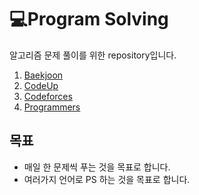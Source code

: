 # 💻Program Solving
알고리즘 문제 풀이를 위한 repository입니다.
1. [Baekjoon](https://www.acmicpc.net/)
2. [CodeUp](https://codeup.kr/)
3. [Codeforces](https://codeforces.com/)
4. [Programmers](https://programmers.co.kr/)
## 목표
- 매일 한 문제씩 푸는 것을 목표로 합니다.
- 여러가지 언어로 PS 하는 것을 목표로 합니다.
